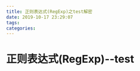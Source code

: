 ```yaml
---
title: 正则表达式(RegExp)之test解密
date: 2019-10-17 23:29:07
tags:
categories:
---
```


# 正则表达式(RegExp)--test

